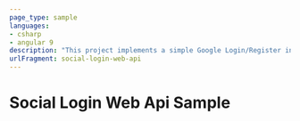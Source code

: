 ```yaml
---
page_type: sample
languages:
- csharp
- angular 9
description: "This project implements a simple Google Login/Register into a WEB API solution using ASP.NET Core 3.1 for back-end and Angular 9 for client."
urlFragment: social-login-web-api
---
```


# Social Login Web Api Sample
